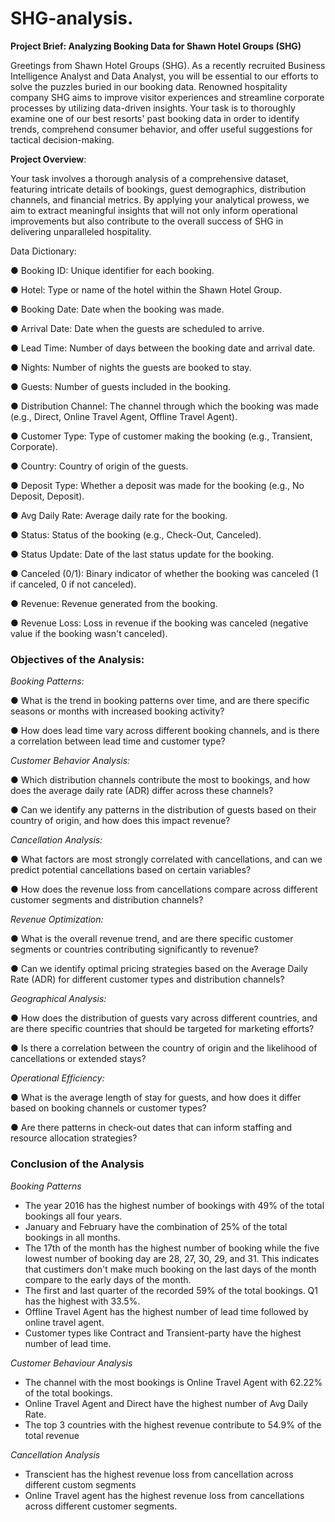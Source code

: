 # SHG-analysis.
**Project Brief: Analyzing Booking Data for Shawn Hotel Groups (SHG)**

Greetings from Shawn Hotel Groups (SHG). As a recently recruited Business Intelligence Analyst and Data Analyst, you will be essential to our efforts to solve the puzzles buried in our booking data. Renowned hospitality company SHG aims to improve visitor experiences and streamline corporate processes by utilizing data-driven insights. Your task is to thoroughly examine one of our best resorts' past booking data in order to identify trends, comprehend consumer behavior, and offer useful suggestions for tactical decision-making.

**Project Overview**:

Your task involves a thorough analysis of a comprehensive dataset, featuring intricate details of bookings, guest demographics, distribution channels, and financial metrics. By applying your analytical prowess, we aim to extract meaningful insights that will not only inform operational improvements but also contribute to the overall success of SHG in delivering unparalleled hospitality.


Data Dictionary:

●	Booking ID: Unique identifier for each booking.

●	Hotel: Type or name of the hotel within the Shawn Hotel Group.

●	Booking Date: Date when the booking was made.

●	Arrival Date: Date when the guests are scheduled to arrive.

●	Lead Time: Number of days between the booking date and arrival date.

●	Nights: Number of nights the guests are booked to stay.

●	Guests: Number of guests included in the booking.

●	Distribution Channel: The channel through which the booking was made (e.g., Direct, Online Travel Agent, Offline Travel Agent).

●	Customer Type: Type of customer making the booking (e.g., Transient, Corporate).

●	Country: Country of origin of the guests.

●	Deposit Type: Whether a deposit was made for the booking (e.g., No Deposit, Deposit).

●	Avg Daily Rate: Average daily rate for the booking.

●	Status: Status of the booking (e.g., Check-Out, Canceled).

●	Status Update: Date of the last status update for the booking.

●	Canceled (0/1): Binary indicator of whether the booking was canceled (1 if canceled, 0 if not canceled).

●	Revenue: Revenue generated from the booking.

●	Revenue Loss: Loss in revenue if the booking was canceled (negative value if the booking wasn't canceled).


### Objectives of the Analysis:

*Booking Patterns:*

●	What is the trend in booking patterns over time, and are there specific seasons or months with increased booking activity?

●	How does lead time vary across different booking channels, and is there a correlation between lead time and customer type?

*Customer Behavior Analysis:*

●	Which distribution channels contribute the most to bookings, and how does the average daily rate (ADR) differ across these channels?

●	Can we identify any patterns in the distribution of guests based on their country of origin, and how does this impact revenue?

*Cancellation Analysis:*

●	What factors are most strongly correlated with cancellations, and can we predict potential cancellations based on certain variables?

●	How does the revenue loss from cancellations compare across different customer segments and distribution channels?

*Revenue Optimization:*

●	What is the overall revenue trend, and are there specific customer segments or countries contributing significantly to revenue?

●	Can we identify optimal pricing strategies based on the Average Daily Rate (ADR) for different customer types and distribution channels?

*Geographical Analysis:*

●	How does the distribution of guests vary across different countries, and are there specific countries that should be targeted for marketing efforts?

●	Is there a correlation between the country of origin and the likelihood of cancellations or extended stays?

*Operational Efficiency:*

●	What is the average length of stay for guests, and how does it differ based on booking channels or customer types?

●	Are there patterns in check-out dates that can inform staffing and resource allocation strategies?


### Conclusion of the Analysis

*Booking Patterns*
- The year 2016 has the highest number of bookings with 49% of the total bookings all four years.
- January and February have the combination of 25% of the total bookings in all months.
- The 17th of the month has the highest number of booking while the five lowest number of booking day are 28, 27, 30, 29, and 31. This indicates that custimers don't make much booking on the last days of the month compare to the early days of the month.
- The first and last quarter of the recorded 59% of the total bookings. Q1 has the highest with 33.5%.
- Offline Travel Agent has the highest number of lead time followed by online travel agent.
- Customer types like Contract and Transient-party have the highest number of lead time.
    

*Customer Behaviour Analysis*
- The channel with the most bookings is Online Travel Agent with 62.22% of the total bookings.
- Online Travel Agent and Direct have the highest number of Avg Daily Rate.
- The top 3 countries with the highest revenue contribute to 54.9% of the total revenue

*Cancellation Analysis*
- Transcient has the highest revenue loss from cancellation across different custom segments
- Online Travel agent has the highest revenue loss from cancellations across different customer segments.
